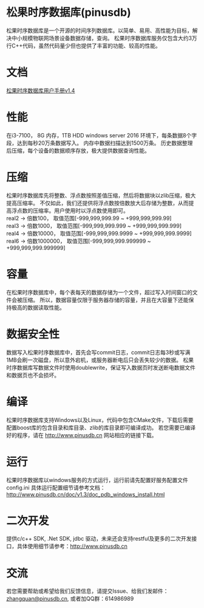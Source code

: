 # 松果时序数据库(pinusdb)
松果时序数据库是一个开源的时间序列数据库。以简单、易用、高性能为目标，解决中小规模物联网场景设备数据存储，查询。
松果时序数据库服务仅包含大约3万行C++代码，虽然代码量少但也提供了丰富的功能、较高的性能。

# 文档
[松果时序数据库用户手册v1.4](https://github.com/pinusdb/pinusdb/blob/master/doc/pinusdb_user_manual.md "用户手册")

# 性能
在i3-7100， 8G 内存，1TB HDD windows server 2016 环境下，每条数据8个字段，达到每秒20万条数据写入。
内存中数据扫描达到1500万条。
历史数据整理后压缩，每个设备的数据顺序存放，极大提供数据查询性能。

# 压缩
松果时序数据库先将整数、浮点数按照差值压缩，然后将数据块以zlib压缩，极大提高压缩率。
不仅如此，我们还提供将浮点数按倍数放大后存储为整数，从而提高浮点数的压缩率。用户使用时以浮点数使用即可。  
real2 -> 倍数100，     取值范围[-999,999,999.99     ~ +999,999,999.99]   
real3 -> 倍数1000，    取值范围[-999,999,999.999    ~ +999,999,999.999]  
real4 -> 倍数10000，   取值范围[-999,999,999.9999   ~ +999,999,999.9999]  
real6 -> 倍数1000000， 取值范围[-999,999,999.999999 ~ +999,999,999.999999]

# 容量
在松果时序数据库中，每个表每天的数据存储为一个文件，超过写入时间窗口的文件会被压缩。
所以，数据容量仅限于服务器存储的容量，并且在大容量下还能保持极高的数据读取性能。

# 数据安全性
数据写入松果时序数据库中，首先会写commit日志，commit日志每3秒或写满1MB会刷一次磁盘，所以意外宕机，或服务器断电后只会丢失较少的数据。
松果时序数据库写数据文件时使用doublewrite，保证写入数据页时发送断电数据文件和数据页也不会损坏。

# 编译
松果时序数据库支持Windows以及Linux，代码中包含CMake文件，下载后需要配置boost库的包含目录和库目录、zlib的库目录即可编译成功。
若您需要已编译好的程序，请在 http://www.pinusdb.cn 网站相应的链接下载。

# 运行
松果时序数据库以windows服务的方式运行，运行前请先配置好服务配置文件config.ini 具体运行配置细节请参考文档： http://www.pinusdb.cn/doc/v1.3/doc_pdb_windows_install.html

# 二次开发
提供c/c++ SDK, .Net SDK, jdbc 驱动，未来还会支持restful及更多的二次开发接口，具体使用细节请参考：http://www.pinusdb.cn

# 交流
若您需要帮助或希望给我们反馈信息，请提交Issue、给我们发邮件：zhangquan@pinusdb.cn, 或者加QQ群：614986989
